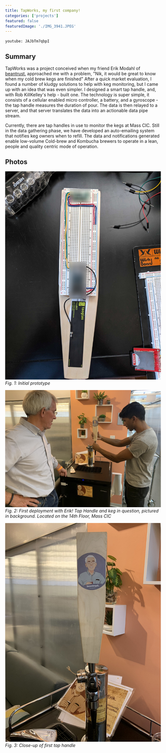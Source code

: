 ```yaml
---
title: TapWorks, my first company!
categories: ['projects']
featured: false
featuredImage: './IMG_3941.JPEG'
---
```

`youtube: JAJbTm7qbpI`

## Summary

TapWorks was a project conceived when my friend Erik Modahl of [beantrust.](https://beantrustcoffee.com/) approached me with a problem, "Nik, it would be great to know when my cold brew kegs are finished" After a quick market evaluation, I found a number of kludgy solutions to help with keg monitoring, but I came up with an idea that was even simpler. I designed a smart tap handle, and, with Rob KillKelley's help - built one. The technology is super simple, it consists of a cellular enabled micro controller, a battery, and a gyroscope - the tap handle measures the duration of pour. The data is then relayed to a server, and that server translates the data into an actionable data pipe stream.

Currently, there are tap handles in use to monitor the kegs at Mass CIC. Still in the data gathering phase, we have developed an auto-emailing system that notifies keg owners when to refill. The data and notifications generated enable low-volume Cold-brew and Kombucha brewers to operate in a lean, people and quality centric mode of operation.

## Photos
![](prototype.JPEG)
*Fig. 1: Initial prototype*

![](IMG_3957.JPEG)
*Fig. 2: First deployment with Erik! Tap Handle and keg in question, pictured in background. Located on the 14th Floor, Mass CIC*

![](IMG_3960.JPEG)
*Fig. 3: Close-up of first tap handle*
